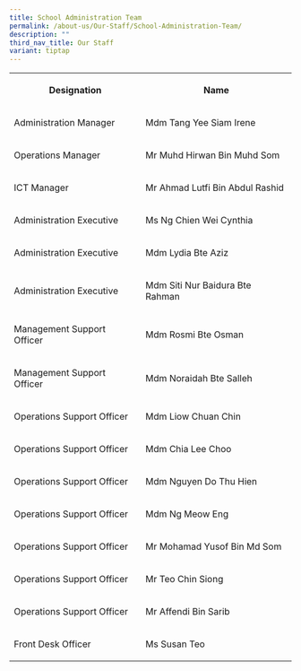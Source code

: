 ```yaml
---
title: School Administration Team
permalink: /about-us/Our-Staff/School-Administration-Team/
description: ""
third_nav_title: Our Staff
variant: tiptap
---
```

<table style="minWidth: 50px">
<colgroup>
<col>
<col>
</colgroup>
<tbody>
<tr>
<th rowspan="1" colspan="1">
<p>Designation
<br>
</p>
</th>
<th rowspan="1" colspan="1">
<p>Name
<br>
</p>
</th>
</tr>
<tr>
<td rowspan="1" colspan="1">
<p>Administration Manager
<br>
</p>
</td>
<td rowspan="1" colspan="1">
<p>Mdm Tang Yee Siam Irene
<br>
</p>
</td>
</tr>
<tr>
<td rowspan="1" colspan="1">
<p>Operations Manager
<br>
</p>
</td>
<td rowspan="1" colspan="1">
<p>Mr Muhd Hirwan Bin Muhd Som
<br>
</p>
</td>
</tr>
<tr>
<td rowspan="1" colspan="1">
<p>ICT Manager</p>
</td>
<td rowspan="1" colspan="1">
<p>Mr Ahmad Lutfi Bin Abdul Rashid</p>
</td>
</tr>
<tr>
<td rowspan="1" colspan="1">
<p>Administration Executive
<br>
</p>
</td>
<td rowspan="1" colspan="1">
<p>Ms Ng Chien Wei Cynthia
<br>
</p>
</td>
</tr>
<tr>
<td rowspan="1" colspan="1">
<p>Administration Executive
<br>
</p>
</td>
<td rowspan="1" colspan="1">
<p>Mdm Lydia Bte Aziz
<br>
</p>
</td>
</tr>
<tr>
<td rowspan="1" colspan="1">
<p>Administration Executive
<br>
</p>
</td>
<td rowspan="1" colspan="1">
<p>Mdm Siti Nur Baidura Bte Rahman
<br>
</p>
</td>
</tr>
<tr>
<td rowspan="1" colspan="1">
<p>Management Support Officer
<br>
</p>
</td>
<td rowspan="1" colspan="1">
<p>Mdm Rosmi Bte Osman</p>
</td>
</tr>
<tr>
<td rowspan="1" colspan="1">
<p>Management Support Officer</p>
</td>
<td rowspan="1" colspan="1">
<p>Mdm Noraidah Bte Salleh</p>
</td>
</tr>
<tr>
<td rowspan="1" colspan="1">
<p>Operations Support Officer
<br>
</p>
</td>
<td rowspan="1" colspan="1">
<p>Mdm Liow Chuan Chin
<br>
</p>
</td>
</tr>
<tr>
<td rowspan="1" colspan="1">
<p>Operations Support Officer
<br>
</p>
</td>
<td rowspan="1" colspan="1">
<p>Mdm Chia Lee Choo
<br>
</p>
</td>
</tr>
<tr>
<td rowspan="1" colspan="1">
<p>Operations Support Officer
<br>
</p>
</td>
<td rowspan="1" colspan="1">
<p>Mdm Nguyen Do Thu Hien</p>
</td>
</tr>
<tr>
<td rowspan="1" colspan="1">
<p>Operations Support Officer
<br>
</p>
</td>
<td rowspan="1" colspan="1">
<p>Mdm Ng Meow Eng</p>
</td>
</tr>
<tr>
<td rowspan="1" colspan="1">
<p>Operations Support Officer
<br>
</p>
</td>
<td rowspan="1" colspan="1">
<p>Mr Mohamad Yusof Bin Md Som</p>
</td>
</tr>
<tr>
<td rowspan="1" colspan="1">
<p>Operations Support Officer</p>
</td>
<td rowspan="1" colspan="1">
<p>Mr Teo Chin Siong</p>
</td>
</tr>
<tr>
<td rowspan="1" colspan="1">
<p>Operations Support Officer</p>
</td>
<td rowspan="1" colspan="1">
<p>Mr Affendi Bin Sarib</p>
</td>
</tr>
<tr>
<td rowspan="1" colspan="1">
<p>Front Desk Officer</p>
</td>
<td rowspan="1" colspan="1">
<p>Ms Susan Teo</p>
</td>
</tr>
</tbody>
</table>
<p></p>
